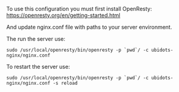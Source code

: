 To use this configuration you must first install OpenResty:
  https://openresty.org/en/getting-started.html

And update nginx.conf file with paths to your server environment.

The run the server use:

    sudo /usr/local/openresty/bin/openresty -p `pwd`/ -c ubidots-nginx/nginx.conf
    
To restart the server use:

    sudo /usr/local/openresty/bin/openresty -p `pwd`/ -c ubidots-nginx/nginx.conf -s reload

